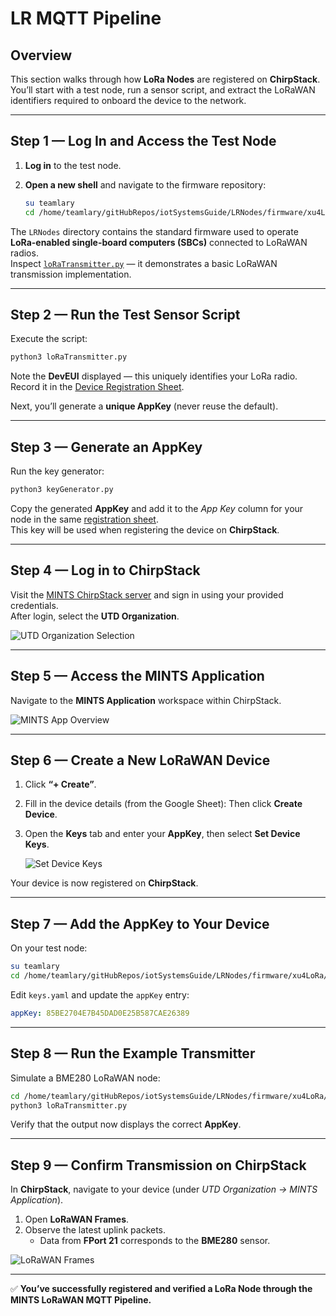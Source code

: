 # LR MQTT Pipeline

## Overview

This section walks through how **LoRa Nodes** are registered on **ChirpStack**.  
You’ll start with a test node, run a sensor script, and extract the LoRaWAN identifiers required to onboard the device to the network.

---

## Step 1 — Log In and Access the Test Node

1. **Log in** to the test node.  
2. **Open a new shell** and navigate to the firmware repository:

   ```bash
   su teamlary
   cd /home/teamlary/gitHubRepos/iotSystemsGuide/LRNodes/firmware/xu4LoRa/
   ```

The `LRNodes` directory contains the standard firmware used to operate **LoRa-enabled single-board computers (SBCs)** connected to LoRaWAN radios.  
Inspect [`loRaTransmitter.py`](https://github.com/mi3nts/iotSystemsGuide/blob/main/LRNodes/firmware/xu4LoRa/loRaTransmitter.py) — it demonstrates a basic LoRaWAN transmission implementation.

---

## Step 2 — Run the Test Sensor Script

Execute the script:

```bash
python3 loRaTransmitter.py
```

Note the **DevEUI** displayed — this uniquely identifies your LoRa radio.  
Record it in the [Device Registration Sheet](https://docs.google.com/spreadsheets/d/1U0VD041rJ3S-aX6ppIM6UB19qCoV30vYpKZ7y9Bi0ps/edit?gid=991573624#gid=991573624).  

Next, you’ll generate a **unique AppKey** (never reuse the default).

---

## Step 3 — Generate an AppKey

Run the key generator:

```bash
python3 keyGenerator.py
```

Copy the generated **AppKey** and add it to the *App Key* column for your node in the same [registration sheet](https://docs.google.com/spreadsheets/d/1U0VD041rJ3S-aX6ppIM6UB19qCoV30vYpKZ7y9Bi0ps/edit?gid=991573624#gid=991573624).  
This key will be used when registering the device on **ChirpStack**.

---

## Step 4 — Log in to ChirpStack

Visit the [MINTS ChirpStack server](http://lora-large-1.trecis.cloud:18083/#/login) and sign in using your provided credentials.  
After login, select the **UTD Organization**.  

![UTD Organization Selection](https://github.com/user-attachments/assets/3f37c4e4-0c6a-4491-b57b-049726592844)

---

## Step 5 — Access the MINTS Application

Navigate to the **MINTS Application** workspace within ChirpStack.  

![MINTS App Overview](https://github.com/user-attachments/assets/742e8243-5596-44b3-ac85-3ecca848bc82)

---

## Step 6 — Create a New LoRaWAN Device

1. Click **“+ Create”**.  
2. Fill in the device details (from the Google Sheet):
   Then click **Create Device**.

3. Open the **Keys** tab and enter your **AppKey**, then select **Set Device Keys**.

   ![Set Device Keys](https://github.com/user-attachments/assets/a383fd7b-b7fd-444b-bea0-eb66b02bb83e)

Your device is now registered on **ChirpStack**.

---

## Step 7 — Add the AppKey to Your Device

On your test node:

```bash
su teamlary
cd /home/teamlary/gitHubRepos/iotSystemsGuide/LRNodes/firmware/xu4LoRa/mintsXU4/credentials/
```

Edit `keys.yaml` and update the `appKey` entry:

```yaml
appKey: 85BE2704E7B45DAD0E25B587CAE26389
```

---

## Step 8 — Run the Example Transmitter

Simulate a BME280 LoRaWAN node:

```bash
cd /home/teamlary/gitHubRepos/iotSystemsGuide/LRNodes/firmware/xu4LoRa/
python3 loRaTransmitter.py
```

Verify that the output now displays the correct **AppKey**.

---

## Step 9 — Confirm Transmission on ChirpStack

In **ChirpStack**, navigate to your device (under *UTD Organization → MINTS Application*).  

1. Open **LoRaWAN Frames**.  
2. Observe the latest uplink packets.  
   - Data from **FPort 21** corresponds to the **BME280** sensor.  

![LoRaWAN Frames](https://github.com/user-attachments/assets/00c60d77-779e-4029-a422-9271bf6bfbf6)

---

✅ **You’ve successfully registered and verified a LoRa Node through the MINTS LoRaWAN MQTT Pipeline.**
